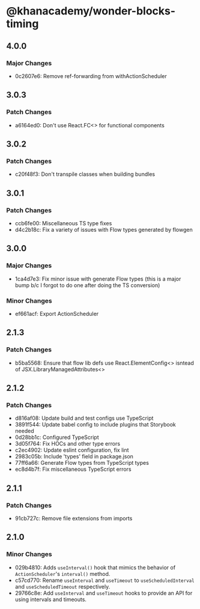 # @khanacademy/wonder-blocks-timing

## 4.0.0

### Major Changes

-   0c2607e6: Remove ref-forwarding from withActionScheduler

## 3.0.3

### Patch Changes

-   a6164ed0: Don't use React.FC<> for functional components

## 3.0.2

### Patch Changes

-   c20f48f3: Don't transpile classes when building bundles

## 3.0.1

### Patch Changes

-   ccb6fe00: Miscellaneous TS type fixes
-   d4c2b18c: Fix a variety of issues with Flow types generated by flowgen

## 3.0.0

### Major Changes

-   1ca4d7e3: Fix minor issue with generate Flow types (this is a major bump b/c I forgot to do one after doing the TS conversion)

### Minor Changes

-   ef661acf: Export ActionScheduler

## 2.1.3

### Patch Changes

-   b5ba5568: Ensure that flow lib defs use React.ElementConfig<> isntead of JSX.LibraryManagedAttributes<>

## 2.1.2

### Patch Changes

-   d816af08: Update build and test configs use TypeScript
-   3891f544: Update babel config to include plugins that Storybook needed
-   0d28bb1c: Configured TypeScript
-   3d05f764: Fix HOCs and other type errors
-   c2ec4902: Update eslint configuration, fix lint
-   2983c05b: Include 'types' field in package.json
-   77ff6a66: Generate Flow types from TypeScript types
-   ec8d4b7f: Fix miscellaneous TypeScript errors

## 2.1.1

### Patch Changes

-   91cb727c: Remove file extensions from imports

## 2.1.0

### Minor Changes

-   029b4810: Adds `useInterval()` hook that mimics the behavior of `ActionScheduler`'s
    `interval()` method.
-   c57cd770: Rename `useInterval` and `useTimeout` to `useScheduledInterval`
    and `useScheduledTimeout` respectively.
-   29766c8e: Add `useInterval` and `useTimeout` hooks to provide an API for
    using intervals and timeouts.
